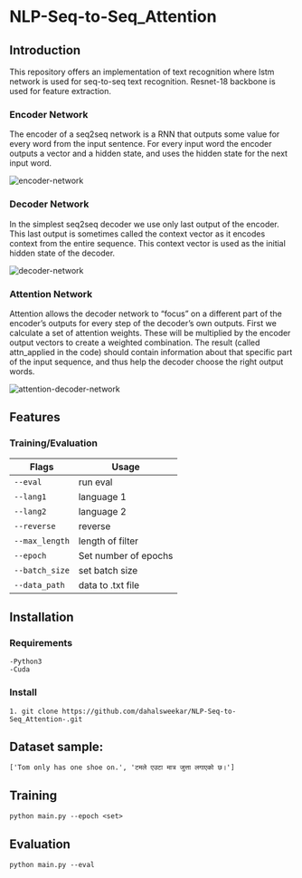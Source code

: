 # NLP-Seq-to-Seq_Attention

## Introduction
This repository offers an implementation of text recognition where lstm network is used for seq-to-seq text recognition. Resnet-18 backbone is used for feature extraction.

### Encoder Network
The encoder of a seq2seq network is a RNN that outputs some value for every word from the input sentence. For every input word the encoder outputs a vector and a hidden state, and uses the hidden state for the next input word.

![encoder-network](https://github.com/dahalsweekar/NLP-Seq-to-Seq_Attention-/assets/99968233/3b9b52f8-006c-48d2-aa73-5c1270da2fd9)
### Decoder Network
In the simplest seq2seq decoder we use only last output of the encoder. This last output is sometimes called the context vector as it encodes context from the entire sequence. This context vector is used as the initial hidden state of the decoder.

![decoder-network](https://github.com/dahalsweekar/NLP-Seq-to-Seq_Attention-/assets/99968233/bac5d1a7-c5b6-4d86-88b8-761827f8c4ed)
### Attention Network
Attention allows the decoder network to “focus” on a different part of the encoder’s outputs for every step of the decoder’s own outputs. First we calculate a set of attention weights. These will be multiplied by the encoder output vectors to create a weighted combination. The result (called attn_applied in the code) should contain information about that specific part of the input sequence, and thus help the decoder choose the right output words.

![attention-decoder-network](https://github.com/dahalsweekar/NLP-Seq-to-Seq_Attention-/assets/99968233/4a20b502-c97a-475d-b60d-b025b14de738)

## Features

  ### Training/Evaluation

| Flags  | Usage |
| ------------- | ------------- |
| ```--eval``` | run eval | 
| ```--lang1```  | language 1	|                                                                   
| ```--lang2```  | language 2 |
| ```--reverse```  | reverse  | 
| ```--max_length```  | length of filter | 
| ```--epoch```  | Set number of epochs  |
| ```--batch_size```  | set batch size  |
| ```--data_path```  | data to .txt file  |

## Installation
  ### Requirements
    -Python3
    -Cuda

  ### Install
    1. git clone https://github.com/dahalsweekar/NLP-Seq-to-Seq_Attention-.git

## Dataset sample:
```
['Tom only has one shoe on.', 'टमले एउटा मात्र जुत्ता लगाएको छ।']
```
## Training 
 ```
 python main.py --epoch <set>
 ```

## Evaluation

 ```
 python main.py --eval
 ```

